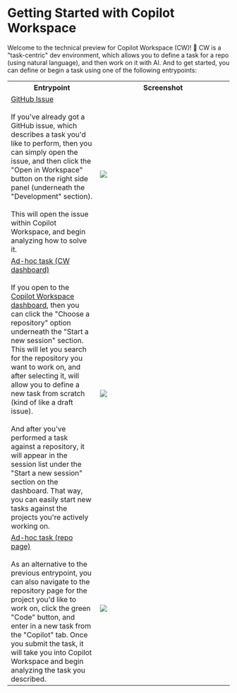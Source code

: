 # Getting Started with Copilot Workspace

Welcome to the technical preview for Copilot Workspace (CW)! 👋 CW is a "task-centric" dev environment, which allows you to define a task for a repo (using natural language), and then work on it with AI. And to get started, you can define or begin a task using one of the following entrypoints:

<table>
   <tr>
      <th width="300px">Entrypoint</th>
      <th width="600px">Screenshot</th>
   </tr>
   <tr>
      <td>
         <ins>GitHub Issue</ins><br /><br />If you've already got a GitHub issue, which describes a task you'd like to perform, then you can simply open the issue, and then click the "Open in Workspace" button on the right side panel (underneath the "Development" section).<br /><br />This will open the issue within Copilot Workspace, and begin analyzing how to solve it.
      </td>
      <td>
         <img src="https://github.com/user-attachments/assets/217ab007-2847-4696-9181-d9220bafcf1a" />
      </td>
   </tr>
   <tr>
      <td>
         <ins>Ad-hoc task (CW dashboard)</ins><br /><br />If you open to the <a href="https://copilot-workspace.githubnext.com">Copilot Workspace dashboard</a>, then you can click the "Choose a repository" option underneath the "Start a new session" section. This will let you search for the repository you want to work on, and after selecting it, will allow you to define a new task from scratch (kind of like a draft issue).<br /><br />And after you've performed a task against a repository, it will appear in the session list under the "Start a new session" section on the dashboard. That way, you can easily start new tasks against the projects you're actively working on.
      </td>
      <td>
         <img src="https://github.com/user-attachments/assets/df7f02c0-dd00-463e-93d8-8cca9ae80911" />
      </td>
   </tr>
   <tr>
      <td>
         <ins>Ad-hoc task (repo page)</ins><br /><br />As an alternative to the previous entrypoint, you can also navigate to the repository page for the project you'd like to work on, click the green "Code" button, and enter in a new task from the "Copilot" tab. Once you submit the task, it will take you into Copilot Workspace and begin analyzing the task you described.
      </td>
      <td>
         <img src="https://github.com/user-attachments/assets/805d33b3-5a60-4841-b9b1-0b10fe781259" />
      </td>
   </tr>
</table>
